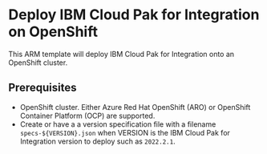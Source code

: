 # Deploy IBM Cloud Pak for Integration on OpenShift

This ARM template will deploy IBM Cloud Pak for Integration onto an OpenShift cluster.

## Prerequisites

- OpenShift cluster. Either Azure Red Hat OpenShift (ARO) or OpenShift Container Platform (OCP) are supported.
- Create or have a a version specification file with a filename `specs-${VERSION}.json` when VERSION is the IBM Cloud Pak for Integration version to deploy such as `2022.2.1`.
